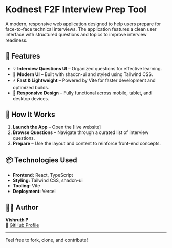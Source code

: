 # Kodnest F2F Interview Prep Tool

A modern, responsive web application designed to help users prepare for face-to-face technical interviews. The application features a clean user interface with structured questions and topics to improve interview readiness.

## 📜 Features

- 💡 **Interview Questions UI** – Organized questions for effective learning.
- 🎨 **Modern UI** – Built with shadcn-ui and styled using Tailwind CSS.
- ⚡ **Fast & Lightweight** – Powered by Vite for faster development and optimized builds.
- 📱 **Responsive Design** – Fully functional across mobile, tablet, and desktop devices.

## 🚀 How It Works

1. **Launch the App** – Open the [live website]
2. **Browse Questions** – Navigate through a curated list of interview questions.
3. **Prepare** – Use the layout and content to reinforce front-end concepts.

## 📦 Technologies Used

- **Frontend:** React, TypeScript
- **Styling:** Tailwind CSS, shadcn-ui
- **Tooling:** Vite
- **Deployment:** Vercel

## 🧑‍💻 Author

**Vishruth P**  
🔗 [GitHub Profile](https://github.com/vishruthp2003)

---

Feel free to fork, clone, and contribute!

